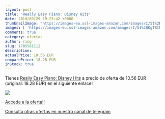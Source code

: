 ```yaml
---
layout: post
title: 'Really Easy Piano: Disney Hits'
date: 2019/09/29 19:25:42 +0000
thumbnailImage: 'https://images-eu.ssl-images-amazon.com/images/I/51%2BKgT8IUQL._SL200_.jpg'
images: [ 'https://images-eu.ssl-images-amazon.com/images/I/51%2BKgT8IUQL._SL200_.jpg' ]
comments: true
category: ofertas
author: ring
slug: 1785581112
description:
actualPrice: 10.56 EUR
comparePrice: 18.28 EUR
inStock: true
---
```


Tienes [Really Easy Piano: Disney Hits](https://www.amazon.com/dp/1785581112/?tag=redken08-20) a precio de oferta de 10.56 EUR (original: 18.28 EUR) en el siguiente enlace!

[![](https://images-eu.ssl-images-amazon.com/images/I/51%2BKgT8IUQL._SL200_.jpg)](https://www.amazon.com/dp/1785581112/?tag=redken08-20)

[Accede a la oferta!!](https://www.amazon.com/dp/1785581112/?tag=redken08-20)

[Consulta otras ofertas en nuestro canal de telegram](https://t.me/s/ofertas25)
